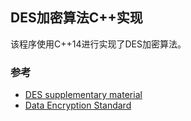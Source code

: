 ## DES加密算法C++实现
该程序使用C++14进行实现了DES加密算法。
### 参考

- [DES supplementary material](https://en.wikipedia.org/wiki/DES_supplementary_material)
- [Data Encryption Standard](https://en.wikipedia.org/wiki/Data_Encryption_Standard)
